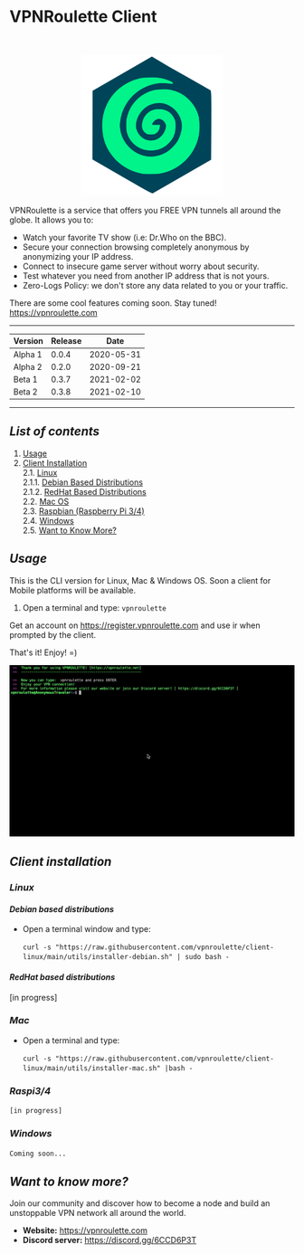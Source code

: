 #  **VPNRoulette Client**
<br>
<p align="center" >
    <img src="vpnroulette-logo.png" width="250">  
<br/>
</p>
VPNRoulette is a service that offers you FREE VPN tunnels all around the globe. It allows you to:

* Watch your favorite TV show (i.e: Dr.Who on the BBC).
* Secure your connection browsing completely anonymous by anonymizing your IP address.
* Connect to insecure game server without worry about security.
* Test whatever you need from another IP address that is not yours.
* Zero-Logs Policy: we don't store any data related to you or your traffic.

There are some cool features coming soon.
Stay tuned!
https://vpnroulette.com

----
| Version | Release | Date |
| ------- | --------|---------- |
| Alpha 1 | 0.0.4 | 2020-05-31 |
| Alpha 2 | 0.2.0 | 2020-09-21 |
| Beta 1  | 0.3.7 | 2021-02-02 |
| Beta 2  | 0.3.8 | 2021-02-10 |

----

## ***List of contents***  
1. [Usage](#usage)  
2. [Client Installation](#client-installation)  
    2.1. [Linux](#debian-based-distributions)  
        2.1.1. [Debian Based Distributions](#debian-based-distributions)  
        2.1.2. [RedHat Based Distributions](#redhat-based-distributions)  
    2.2. [Mac OS](#mac)  
    2.3. [Raspbian (Raspberry Pi 3/4)](#raspi34)  
    2.4. [Windows](#windows)  
    2.5. [Want to Know More?](#want-to-know-more)  


## ***Usage***
This is the CLI version for Linux, Mac & Windows OS.
Soon a client for Mobile platforms will be available.

1. Open a terminal and type:
`vpnroulette`


Get an account on https://register.vpnroulette.com and use ir when prompted by the client.

That's it! Enjoy! =) 

   <center> <img src="utils/vpnroulette.gif"> </center>


## ***Client installation***

### ***Linux***  
#### ***Debian based distributions***

  * Open a terminal window and type:


    `curl -s "https://raw.githubusercontent.com/vpnroulette/client-linux/main/utils/installer-debian.sh" | sudo bash -`

    
#### ***RedHat based distributions***

[in progress]

### ***Mac***

   * Open a terminal and type:


       `curl -s "https://raw.githubusercontent.com/vpnroulette/client-linux/main/utils/installer-mac.sh" |bash -`


    

### ***Raspi3/4***

    [in progress]


### ***Windows***

   `Coming soon...`


## ***Want to know more?***

Join our community and discover how to become a node and build an unstoppable VPN network all around the world.

* **Website:** https://vpnroulette.com
* **Discord server:** https://discord.gg/6CCD6P3T  
